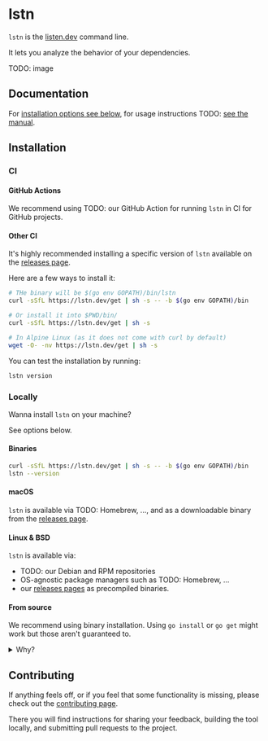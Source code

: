 # lstn

`lstn` is the [listen.dev](https://listen.dev) command line.

It lets you analyze the behavior of your dependencies.

TODO: image

## Documentation

For [installation options see below](#installation), for usage instructions TODO: [see the manual]().

## Installation

### CI

#### GitHub Actions

We recommend using TODO: our GitHub Action for running `lstn` in CI for GitHub projects.

#### Other CI

It's highly recommended installing a specific version of `lstn` available on the [releases page](https://github.com/listendev/lstn/releases/latest).

Here are a few ways to install it:

```bash
# THe binary will be $(go env GOPATH)/bin/lstn
curl -sSfL https://lstn.dev/get | sh -s -- -b $(go env GOPATH)/bin

# Or install it into $PWD/bin/
curl -sSfL https://lstn.dev/get | sh -s

# In Alpine Linux (as it does not come with curl by default)
wget -O- -nv https://lstn.dev/get | sh -s
```

You can test the installation by running:

```bash
lstn version
```

### Locally

Wanna install `lstn` on your machine?

See options below.

#### Binaries

```bash
curl -sSfL https://lstn.dev/get | sh -s -- -b $(go env GOPATH)/bin
lstn --version
```

#### macOS

`lstn` is available via TODO: Homebrew, ..., and as a downloadable binary from the [releases page](https://github.com/listendev/lstn/releases/latest).

#### Linux & BSD

`lstn` is available via:

- TODO: our Debian and RPM repositories
- OS-agnostic package managers such as TODO: Homebrew, ...
- our [releases pages](https://github.com/listendev/lstn/releases/latest) as precompiled binaries.

#### From source

We recommend using binary installation. Using `go install` or `go get` might work but those aren't guaranteed to.

<details>
<summary>Why?</summary>
<ol>
<li>Some users use the <code>-u</code> flag for <code>go get</code> which upgrades our dependencies: we can not guarantee they work!</li>
<li>The <code>go.mod</code> replacement directive doesn't apply.</li>
<li>The <code>lstn</code> stability may depend on a user's Go version.</li>
<li>It allows installation from the main branch which can't be considered stable.</li>
<li>It is way slower than binary installation.</li>
</ol>
</details>

## Contributing

If anything feels off, or if you feel that some functionality is missing, please check out the [contributing page](.github/CONTRIBUTING.md).

There you will find instructions for sharing your feedback, building the tool locally, and submitting pull requests to the project.
